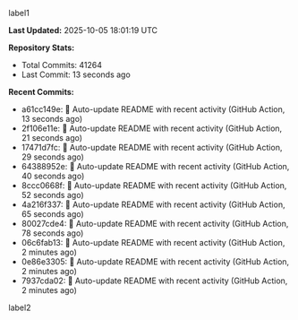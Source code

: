
label1 
<!-- ACTIVITY_START -->
**Last Updated:** 2025-10-05 18:01:19 UTC

**Repository Stats:**
- Total Commits: 41264
- Last Commit: 13 seconds ago

**Recent Commits:**
- a61cc149e: 🤖 Auto-update README with recent activity (GitHub Action, 13 seconds ago)
- 2f106e11e: 🤖 Auto-update README with recent activity (GitHub Action, 21 seconds ago)
- 17471d7fc: 🤖 Auto-update README with recent activity (GitHub Action, 29 seconds ago)
- 64388952e: 🤖 Auto-update README with recent activity (GitHub Action, 40 seconds ago)
- 8ccc0668f: 🤖 Auto-update README with recent activity (GitHub Action, 52 seconds ago)
- 4a216f337: 🤖 Auto-update README with recent activity (GitHub Action, 65 seconds ago)
- 80027cde4: 🤖 Auto-update README with recent activity (GitHub Action, 78 seconds ago)
- 06c6fab13: 🤖 Auto-update README with recent activity (GitHub Action, 2 minutes ago)
- 0e86e3305: 🤖 Auto-update README with recent activity (GitHub Action, 2 minutes ago)
- 7937cda02: 🤖 Auto-update README with recent activity (GitHub Action, 2 minutes ago)
<!-- ACTIVITY_END -->

label2
